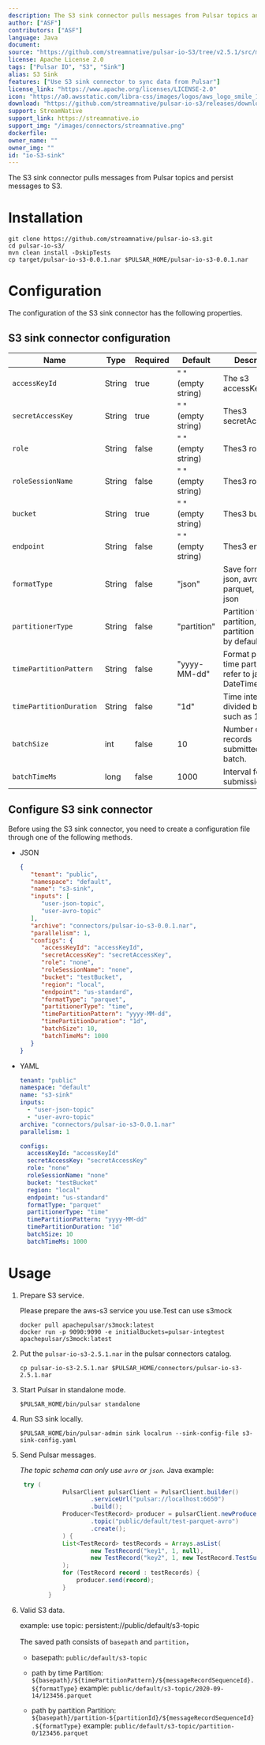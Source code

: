 ```yaml
---
description: The S3 sink connector pulls messages from Pulsar topics and persist messages to S3.
author: ["ASF"]
contributors: ["ASF"]
language: Java
document: 
source: "https://github.com/streamnative/pulsar-io-S3/tree/v2.5.1/src/main/java/org/apache/pulsar/ecosystem/io/activemq"
license: Apache License 2.0
tags: ["Pulsar IO", "S3", "Sink"]
alias: S3 Sink
features: ["Use S3 sink connector to sync data from Pulsar"]
license_link: "https://www.apache.org/licenses/LICENSE-2.0"
icon: "https://a0.awsstatic.com/libra-css/images/logos/aws_logo_smile_179x109.png"
download: "https://github.com/streamnative/pulsar-io-s3/releases/download/v2.5.1/pulsar-io-s3-2.5.1.nar"
support: StreamNative
support_link: https://streamnative.io
support_img: "/images/connectors/streamnative.png"
dockerfile: 
owner_name: ""
owner_img: ""
id: "io-S3-sink"
---
```


The S3 sink connector pulls messages from Pulsar topics and persist messages to S3.

# Installation

```
git clone https://github.com/streamnative/pulsar-io-s3.git
cd pulsar-io-s3/
mvn clean install -DskipTests
cp target/pulsar-io-s3-0.0.1.nar $PULSAR_HOME/pulsar-io-s3-0.0.1.nar
```

# Configuration 

The configuration of the S3 sink connector has the following properties.

## S3 sink connector configuration

| Name | Type|Required | Default | Description |
|------|----------|----------|---------|-------------|
| `accessKeyId` |String| true | " " (empty string) | The s3 accessKeyId. |
| `secretAccessKey` | String| true | " " (empty string) | Thes3 secretAccessKey. |
| `role` | String |false | " " (empty string) | Thes3 role. |
| `roleSessionName` | String|false | " " (empty string) | Thes3 role. |
| `bucket` | String|true | " " (empty string) | Thes3 bucket. |
| `endpoint` | String|false | " " (empty string) | Thes3 endpoint. |
| `formatType` | String|false | "json" | Save format type, json, avro, parquet, default json |
| `partitionerType` | String|false |"partition" | Partition type, by partition, by time, partition is used by default. |
| `timePartitionPattern` | String|false |"yyyy-MM-dd" | Format pattern by time partition, refer to java DateTimeFormat. |
| `timePartitionDuration` | String|false |"1d" | Time interval divided by time, such as 1d, 1h. |
| `batchSize` | int |false |10 | Number of records submitted in batch. |
| `batchTimeMs` | long |false |1000 | Interval for batch submission. |

## Configure S3 sink connector

Before using the S3 sink connector, you need to create a configuration file through one of the following methods.

* JSON 

    ```json
    {
       "tenant": "public",
       "namespace": "default",
       "name": "s3-sink",
       "inputs": [
          "user-json-topic",
          "user-avro-topic"
       ],
       "archive": "connectors/pulsar-io-s3-0.0.1.nar",
       "parallelism": 1,
       "configs": {
          "accessKeyId": "accessKeyId",
          "secretAccessKey": "secretAccessKey",
          "role": "none",
          "roleSessionName": "none",
          "bucket": "testBucket",
          "region": "local",
          "endpoint": "us-standard",
          "formatType": "parquet",
          "partitionerType": "time",
          "timePartitionPattern": "yyyy-MM-dd",
          "timePartitionDuration": "1d",
          "batchSize": 10,
          "batchTimeMs": 1000
       }
    }
    ```

* YAML

    ```yaml
    tenant: "public"
    namespace: "default"
    name: "s3-sink"
    inputs: 
      - "user-json-topic"
      - "user-avro-topic"
    archive: "connectors/pulsar-io-s3-0.0.1.nar"
    parallelism: 1
    
    configs:
      accessKeyId: "accessKeyId"
      secretAccessKey: "secretAccessKey"
      role: "none"
      roleSessionName: "none"
      bucket: "testBucket"
      region: "local"
      endpoint: "us-standard"
      formatType: "parquet"
      partitionerType: "time"
      timePartitionPattern: "yyyy-MM-dd"
      timePartitionDuration: "1d"
      batchSize: 10
      batchTimeMs: 1000
    ```

# Usage

1. Prepare S3 service.

    Please prepare the aws-s3 service you use.Test can use s3mock

    ```
    docker pull apachepulsar/s3mock:latest
    docker run -p 9090:9090 -e initialBuckets=pulsar-integtest apachepulsar/s3mock:latest
    ```

2. Put the `pulsar-io-s3-2.5.1.nar` in the pulsar connectors catalog.

    ```
    cp pulsar-io-s3-2.5.1.nar $PULSAR_HOME/connectors/pulsar-io-s3-2.5.1.nar
    ```

3. Start Pulsar in standalone mode.

    ```
    $PULSAR_HOME/bin/pulsar standalone
    ```

4. Run S3 sink locally.

    ```
    $PULSAR_HOME/bin/pulsar-admin sink localrun --sink-config-file s3-sink-config.yaml
    ```

5. Send Pulsar messages.

    *The topic schema can only use `avro` or `json`.*
    Java example:
    ```java
     try (
                PulsarClient pulsarClient = PulsarClient.builder()
                        .serviceUrl("pulsar://localhost:6650")
                        .build();
                Producer<TestRecord> producer = pulsarClient.newProducer(Schema.AVRO(TestRecord.class))
                        .topic("public/default/test-parquet-avro")
                        .create();
                ) {
                List<TestRecord> testRecords = Arrays.asList(
                        new TestRecord("key1", 1, null),
                        new TestRecord("key2", 1, new TestRecord.TestSubRecord("aaa"))
                );
                for (TestRecord record : testRecords) {
                    producer.send(record);
                }
            }
    ```

6. Valid S3 data.

    example: 
    use topic:  persistent://public/default/s3-topic

    The saved path consists of `basepath` and `partition`，
    
    - basepath: `public/default/s3-topic`
    - path by time Partition: `${basepath}/${timePartitionPattern}/${messageRecordSequenceId}.${formatType}`
        example: `public/default/s3-topic/2020-09-14/123456.parquet`
       
    - path by partition Partition: `${basepath}/partition-${partitionId}/${messageRecordSequenceId}.${formatType}`
        example: `public/default/s3-topic/partition-0/123456.parquet`